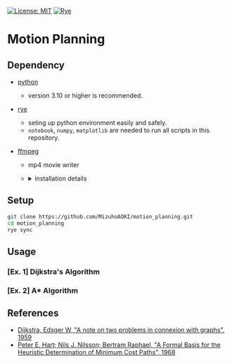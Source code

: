 [![License: MIT](https://img.shields.io/badge/License-MIT-blue.svg)](https://opensource.org/licenses/MIT)
[![Rye](https://img.shields.io/endpoint?url=https://raw.githubusercontent.com/astral-sh/rye/main/artwork/badge.json)](https://rye.astral.sh)

# Motion Planning

## Dependency

- [python](https://www.python.org/)
  - version 3.10 or higher is recommended.

- [rye](https://rye.astral.sh/)
  - seting up python environment easily and safely.
  - `notebook`, `numpy`, `matplotlib` are needed to run all scripts in this repository.

- [ffmpeg](https://ffmpeg.org/)
  - mp4 movie writer
  - <details>
    <summary>installation details</summary>

    - For Ubuntu Users
        - `sudo apt-get update`
        - `sudo apt-get -y install ffmpeg`
    - For Windows Users
        - Install [scoop](https://scoop.sh/)
        - `scoop install ffmpeg`
    - For macOS Users
        - Install [homebrew](https://brew.sh/)
        - `brew install ffmpeg`
    - Check the official website if necessary
        - https://ffmpeg.org/

    </details>

## Setup
```sh
git clone https://github.com/MizuhoAOKI/motion_planning.git
cd motion_planning
rye sync
```

## Usage

### [Ex. 1] Dijkstra's Algorithm
<!--
```sh
cd motion_planning
rye run jupyter notebook notebooks/dijkstra.ipynb
```
-->

### [Ex. 2] A* Algorithm
<!--
```sh
cd motion_planning
rye run jupyter notebook notebooks/a_star.ipynb
```
-->

## References
- [Dijkstra, Edsger W, "A note on two problems in connexion with graphs", 1959](https://link.springer.com/article/10.1007/BF01386390)
- [Peter E. Hart; Nils J. Nilsson; Bertram Raphael, "A Formal Basis for the Heuristic Determination of Minimum Cost Paths", 1968](https://ai.stanford.edu/~nilsson/OnlinePubs-Nils/PublishedPapers/astar.pdf)
